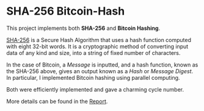 # SHA-256 Bitcoin-Hash
This project implements both __SHA-256__ and __Bitcoin Hashing__. 

[SHA-256](https://en.wikipedia.org/wiki/SHA-2) is a Secure Hash Algorithm that uses a hash function computed with eight 32-bit words. It is a cryptographic method of converting input data of any kind and size, into a string of fixed number of characters. 

In the case of Bitcoin, a _Message_ is inputted, and a hash function, known as the SHA-256 above, gives an output known as a _Hash_ or _Message Digest_. In particular, I implemented Bitcoin hashing using parallel computing. 

Both were efficiently implemented and gave a charming cycle number.

More details can be found in the [Report](Misc/Project_Report.pdf).
